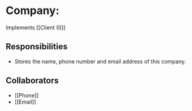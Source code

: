 # Company:
Implements [[Client (I)]]

## Responsibilities
- Stores the name, phone number and email address of this company. 

## Collaborators
- [[Phone]]
- [[Email]]